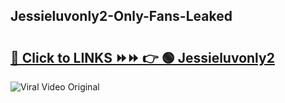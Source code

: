 
 ## Jessieluvonly2-Only-Fans-Leaked

# <h2><a href="https://clipsfans.com/Jessieluvonly2&ref=git">🔗 Click to LINKS ⏩⏩ 👉 🟢 Jessieluvonly2 </a></h2>

<a href="https://clipsfans.com/Jessieluvonly2&ref=git" rel="nofollow" data-target="animated-image.originalLink"><img src="https://i.ibb.co.com/xMMVF88/686577567.gif" alt="Viral Video Original" style="max-width: 100%; display: inline-block;" data-target="animated-image.originalImage"></a>
